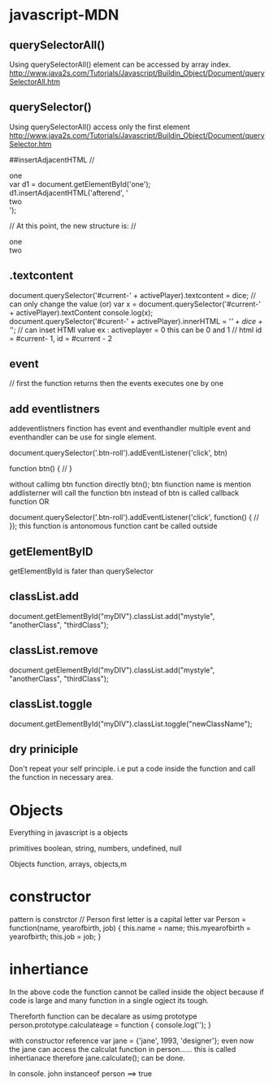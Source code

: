 # javascript-MDN

## querySelectorAll() 

Using querySelectorAll() element can be accessed by array index.
http://www.java2s.com/Tutorials/Javascript/Buildin_Object/Document/querySelectorAll.htm

## querySelector() 
Using querySelectorAll() access only the first element
http://www.java2s.com/Tutorials/Javascript/Buildin_Object/Document/querySelector.htm

##insertAdjacentHTML
// <div id="one">one</div>
var d1 = document.getElementById('one');
d1.insertAdjacentHTML('afterend', '<div id="two">two</div>');

// At this point, the new structure is:
// <div id="one">one</div><div id="two">two</div>

## .textcontent
document.querySelector('#current-' + activePlayer).textcontent = dice; // can only change the value
(or)
var x = document.querySelector('#current-' + activePlayer).textContent
console.log(x);
document.querySelector('#curent-' + activePlayer).innerHTML = '<em>' + dice + '</em>';  // can inset HTMl value
ex : activeplayer = 0 this can be  0 and 1 //  html id = #current- 1, id = #current - 2

## event
// first the function returns then the events executes one by one

## add eventlistners
addeventlistners finction has event and eventhandler
multiple event and eventhandler can be use for single element.

document.querySelector('.btn-roll').addEventListener('click', btn)

function btn()
{
//
}

without callimg btn function directly btn(); btn fiunction name is mention addlisterner will call the function btn instead of btn is called callback function 
OR

document.querySelector('.btn-roll').addEventListener('click', function()
{
//
}); 
this function is antonomous function cant be called outside 


## getElementByID
getElementById is fater than querySelector

## classList.add
 document.getElementById("myDIV").classList.add("mystyle", "anotherClass", "thirdClass");
 
## classList.remove
document.getElementById("myDIV").classList.add("mystyle", "anotherClass", "thirdClass");
## classList.toggle
document.getElementById("myDIV").classList.toggle("newClassName");

## dry priniciple

Don't repeat your self principle. i.e put a code inside the function and call the function in necessary area.

# Objects
Everything in javascript is a objects

primitives
boolean, string, numbers, undefined, null

Objects
function, arrays, objects,m

# constructor
pattern is constrctor // Person first letter is a capital letter 
 var Person = function(name, yearofbirth, job)
 { this.name = name;
  this.myearofbirth = yearofbirth;
  this.job = job;
 }
 
 
 # inhertiance
 In the above code the function cannot be called inside the object because if code is large and many function in a single ogject its tough.
 
 Thereforth function can be decalare as usimg prototype
 person.prototype.calculateage = function
 {
 console.log('');
 }
 
 with constructor reference 
 var jane = {'jane', 1993, 'designer'};
 even now the jane  can access the calculat function in person...... this is called inhertianace
 therefore jane.calculate(); can be done.
 
 
 In console. 
 john  instanceof person   ==> true
 


